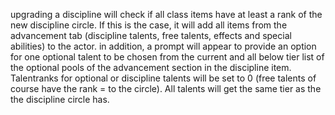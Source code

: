 upgrading a discipline will check if all class items have at least a rank of the new discipline circle. If this is the case, it will add all items from the advancement tab (discipline talents, free talents, effects and special abilities) to the actor.
in addition, a prompt will appear to provide an option for one optional talent to be chosen from the current and all below tier list of the optional pools of the advancement section in the discipline item. 
Talentranks for optional or discipline talents will be set to 0 (free talents of course have the rank = to the circle). All talents will get the same tier as the the discipline circle has.
